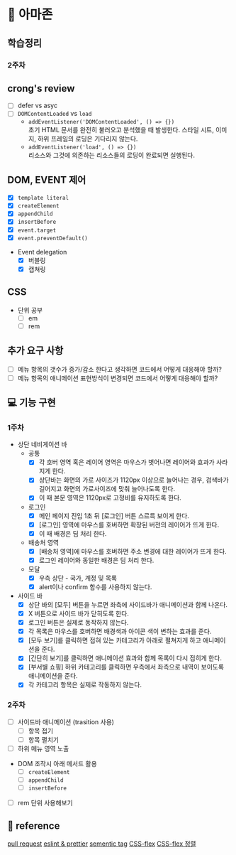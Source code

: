 # 🎯 아마존

## 학습정리

### 2주차

## crong's review

- [ ] defer vs asyc
- [ ] `DOMContentLoaded` vs `load`
  - `addEventListener('DOMContentLoaded', () => {})`  
    초기 HTML 문서를 완전히 불러오고 분석했을 때 발생한다. 스타일 시트, 이미지, 하위 프레임의 로딩은 기다리지 않는다.
  - `addEventListener('load', () => {})`  
    리소스와 그것에 의존하는 리소스들의 로딩이 완료되면 실행된다.

## DOM, EVENT 제어

- [x] `template literal`
- [x] `createElement`
- [x] `appendChild`
- [x] `insertBefore`
- [x] `event.target`
- [x] `event.preventDefault()`
- Event delegation
  - [x] 버블링
  - [x] 캡쳐링

## CSS

- 단위 공부
  - [ ] em
  - [ ] rem

## 추가 요구 사항

- [ ] 메뉴 항목의 갯수가 증가/감소 한다고 생각하면 코드에서 어떻게 대응해야 할까?
- [ ] 메뉴 항목의 애니메이션 표현방식이 변경되면 코드에서 어떻게 대응해야 할까?

## 💻 기능 구현

### 1주차

- 상단 네비게이션 바
  - 공통
    - [x] 각 호버 영역 혹은 레이어 영역은 마우스가 벗어나면 레이어와 효과가 사라지게 한다.
    - [x] 상단바는 화면의 가로 사이즈가 1120px 이상으로 늘어나는 경우, 검색바가 길어지고 화면의 가로사이즈에 맞춰 늘어나도록 한다.
    - [x] 이 때 본문 영역은 1120px로 고정비를 유지하도록 한다.
  - 로그인
    - [x] 메인 페이지 진입 1초 뒤 [로그인] 버튼 스르륵 보이게 한다.
    - [x] [로그인] 영역에 마우스를 호버하면 확장된 버전의 레이어가 뜨게 한다.
    - [x] 이 때 배경은 딤 처리 한다.
  - 배송처 영역
    - [x] [배송처 영역]에 마우스를 호버하면 주소 변경에 대한 레이어가 뜨게 한다.
    - [x] 로그인 레이어와 동일한 배경은 딤 처리 한다.
  - 모달
    - [x] 우측 상단 - 국가, 계정 및 목록
    - [x] alert이나 confirm 함수를 사용하지 않는다.
- 사이드 바
  - [x] 상단 바의 [모두] 버튼을 누르면 좌측에 사이드바가 애니메이션과 함께 나온다.
  - [x] X 버튼으로 사이드 바가 닫히도록 한다.
  - [x] 로그인 버튼은 실제로 동작하지 않는다.
  - [x] 각 목록은 마우스를 호버하면 배경색과 아이콘 색이 변하는 효과를 준다.
  - [x] [모두 보기]를 클릭하면 접혀 있는 카테고리가 아래로 펼쳐지게 하고 애니메이션을 준다.
  - [x] [간단히 보기]를 클릭하면 애니메이션 효과와 함께 목록이 다시 접히게 한다.
  - [x] [부서별 쇼핑] 하위 카테고리를 클릭하면 우측에서 좌측으로 내역이 보이도록 애니메이션을 준다.
  - [x] 각 카테고리 항목은 실제로 작동하지 않는다.

### 2주차

- [ ] 사이드바 애니메이션 (trasition 사용)
  - [ ] 항목 접기
  - [ ] 항목 펼치기
- [ ] 하위 메뉴 영역 노출
- DOM 조작시 아래 메서드 활용
  - [ ] `createElement`
  - [ ] `appendChild`
  - [ ] `insertBefore`
- [ ] rem 단위 사용해보기

## 📒 reference

[pull request](https://velog.io/@zansol/Pull-Request-%EC%9D%B4%ED%95%B4%ED%95%98%EA%B8%B0)
[eslint & prettier](https://wooogy-egg.tistory.com/82)
[sementic tag](https://stonefree.tistory.com/59)
[CSS-flex](https://studiomeal.com/archives/197)
[CSS-flex 정렬](https://myhappyman.tistory.com/7)
